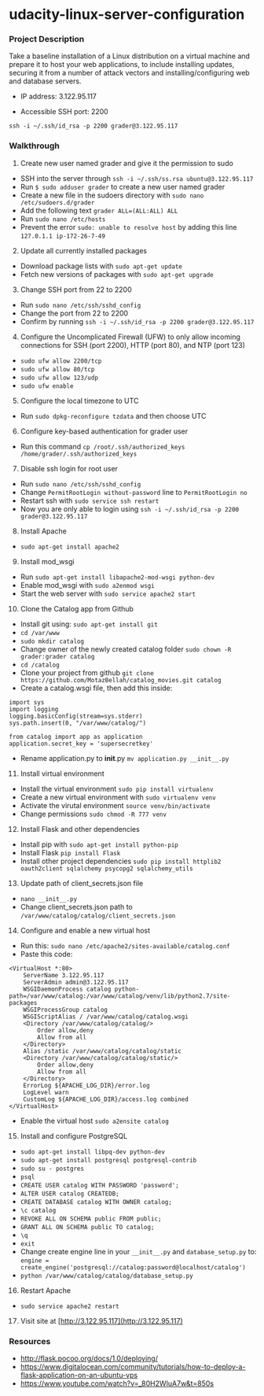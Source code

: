 # udacity-linux-server-configuration

### Project Description

Take a baseline installation of a Linux distribution on a virtual machine and prepare it to host your web applications, to include installing updates, securing it from a number of attack vectors and installing/configuring web and database servers.

- IP address: 3.122.95.117

- Accessible SSH port: 2200

 `ssh -i ~/.ssh/id_rsa -p 2200 grader@3.122.95.117`

### Walkthrough

1. Create new user named grader and give it the permission to sudo
  - SSH into the server through `ssh -i ~/.ssh/ss.rsa ubuntu@3.122.95.117`
  - Run `$ sudo adduser grader` to create a new user named grader
  - Create a new file in the sudoers directory with `sudo nano /etc/sudoers.d/grader`
  - Add the following text `grader ALL=(ALL:ALL) ALL`
  - Run `sudo nano /etc/hosts`
  - Prevent the error `sudo: unable to resolve host` by adding this line `127.0.1.1 ip-172-26-7-49`
   
2. Update all currently installed packages
  - Download package lists with `sudo apt-get update`
  - Fetch new versions of packages with `sudo apt-get upgrade`

3. Change SSH port from 22 to 2200
  - Run `sudo nano /etc/ssh/sshd_config`
  - Change the port from 22 to 2200
  - Confirm by running `ssh -i ~/.ssh/id_rsa -p 2200 grader@3.122.95.117`
  
4. Configure the Uncomplicated Firewall (UFW) to only allow incoming connections for SSH (port 2200), HTTP (port 80), and NTP (port 123)
  - `sudo ufw allow 2200/tcp`
  - `sudo ufw allow 80/tcp`
  - `sudo ufw allow 123/udp`
  - `sudo ufw enable`
  
5. Configure the local timezone to UTC
  - Run `sudo dpkg-reconfigure tzdata` and then choose UTC
 
6. Configure key-based authentication for grader user
  - Run this command `cp /root/.ssh/authorized_keys /home/grader/.ssh/authorized_keys`

7. Disable ssh login for root user
  - Run `sudo nano /etc/ssh/sshd_config`
  - Change `PermitRootLogin without-password` line to `PermitRootLogin no`
  - Restart ssh with `sudo service ssh restart`
  - Now you are only able to login using `ssh -i ~/.ssh/id_rsa -p 2200 grader@3.122.95.117`
 
8. Install Apache
  - `sudo apt-get install apache2`

9. Install mod_wsgi
  - Run `sudo apt-get install libapache2-mod-wsgi python-dev`
  - Enable mod_wsgi with `sudo a2enmod wsgi`
  - Start the web server with `sudo service apache2 start`

  
10. Clone the Catalog app from Github
  - Install git using: `sudo apt-get install git`
  - `cd /var/www`
  - `sudo mkdir catalog`
  - Change owner of the newly created catalog folder `sudo chown -R grader:grader catalog`
  - `cd /catalog`
  - Clone your project from github `git clone https://github.com/MotazBellah/catalog_movies.git catalog`
  - Create a catalog.wsgi file, then add this inside:
  ```
  import sys
  import logging
  logging.basicConfig(stream=sys.stderr)
  sys.path.insert(0, "/var/www/catalog/")
  
  from catalog import app as application
  application.secret_key = 'supersecretkey'
  ```
  - Rename application.py to __init__.py `mv application.py __init__.py`
  
11. Install virtual environment
  - Install the virtual environment `sudo pip install virtualenv`
  - Create a new virtual environment with `sudo virtualenv venv`
  - Activate the virutal environment `source venv/bin/activate`
  - Change permissions `sudo chmod -R 777 venv`

12. Install Flask and other dependencies
  - Install pip with `sudo apt-get install python-pip`
  - Install Flask `pip install Flask`
  - Install other project dependencies `sudo pip install httplib2 oauth2client sqlalchemy psycopg2 sqlalchemy_utils`

13. Update path of client_secrets.json file
  - `nano __init__.py`
  - Change client_secrets.json path to `/var/www/catalog/catalog/client_secrets.json`
  
14. Configure and enable a new virtual host
  - Run this: `sudo nano /etc/apache2/sites-available/catalog.conf`
  - Paste this code: 
  ```
  <VirtualHost *:80>
      ServerName 3.122.95.117
      ServerAdmin admin@3.122.95.117
      WSGIDaemonProcess catalog python-path=/var/www/catalog:/var/www/catalog/venv/lib/python2.7/site-packages
      WSGIProcessGroup catalog
      WSGIScriptAlias / /var/www/catalog/catalog.wsgi
      <Directory /var/www/catalog/catalog/>
          Order allow,deny
          Allow from all
      </Directory>
      Alias /static /var/www/catalog/catalog/static
      <Directory /var/www/catalog/catalog/static/>
          Order allow,deny
          Allow from all
      </Directory>
      ErrorLog ${APACHE_LOG_DIR}/error.log
      LogLevel warn
      CustomLog ${APACHE_LOG_DIR}/access.log combined
  </VirtualHost>
  ```
  - Enable the virtual host `sudo a2ensite catalog`

15. Install and configure PostgreSQL
  - `sudo apt-get install libpq-dev python-dev`
  - `sudo apt-get install postgresql postgresql-contrib`
  - `sudo su - postgres`
  - `psql`
  - `CREATE USER catalog WITH PASSWORD 'password';`
  - `ALTER USER catalog CREATEDB;`
  - `CREATE DATABASE catalog WITH OWNER catalog;`
  - `\c catalog`
  - `REVOKE ALL ON SCHEMA public FROM public;`
  - `GRANT ALL ON SCHEMA public TO catalog;`
  - `\q`
  - `exit`
  - Change create engine line in your `__init__.py` and `database_setup.py` to: 
  `engine = create_engine('postgresql://catalog:password@localhost/catalog')`
  - `python /var/www/catalog/catalog/database_setup.py`
  
16. Restart Apache 
  - `sudo service apache2 restart`
  
17. Visit site at [http://3.122.95.117](http://3.122.95.117)

### Resources

- http://flask.pocoo.org/docs/1.0/deploying/
- https://www.digitalocean.com/community/tutorials/how-to-deploy-a-flask-application-on-an-ubuntu-vps
- https://www.youtube.com/watch?v=_80H2WIuA7w&t=850s
